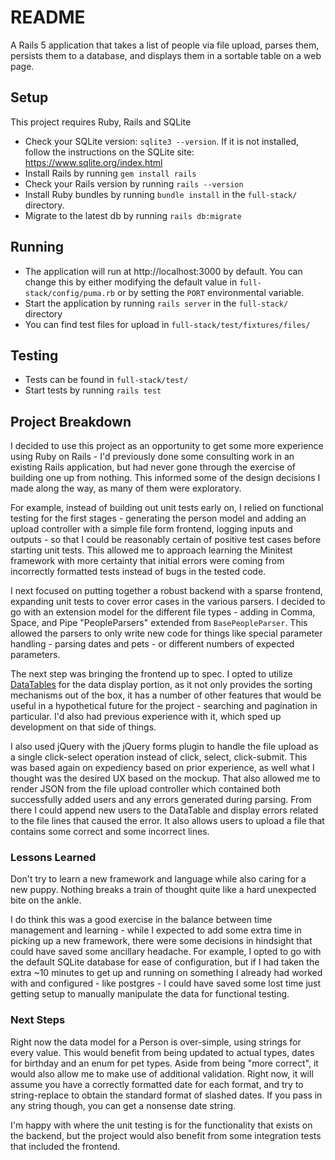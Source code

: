 
# README

A Rails 5 application that takes a list of people via file upload, parses them, persists them to a database, and displays them in a sortable table on a web page.

## Setup
This project requires Ruby, Rails and SQLite

 - Check your SQLite version: `sqlite3 --version`. If it is not installed, follow the instructions on the SQLite site: https://www.sqlite.org/index.html
 - Install Rails by running `gem install rails`
 - Check your Rails version by running `rails --version`
 - Install Ruby bundles by running `bundle install` in the `full-stack/` directory.
 - Migrate to the latest db by running `rails db:migrate`

## Running

 - The application will run at http://localhost:3000 by default. You can change this by either modifying the default value in `full-stack/config/puma.rb` or by setting the `PORT` environmental variable.
 - Start the application by running `rails server` in the `full-stack/` directory
 - You can find test files for upload in `full-stack/test/fixtures/files/`

## Testing
- Tests can be found in `full-stack/test/`
- Start tests by running `rails test`

## Project Breakdown
I decided to use this project as an opportunity to get some more experience using Ruby on Rails - I'd previously done some consulting work in an existing Rails application, but had never gone through the exercise of building one up from nothing. This informed some of the design decisions I made along the way, as many of them were exploratory.

For example, instead of building out unit tests early on, I relied on functional testing for the first stages - generating the person model and adding an upload controller with a simple file form frontend, logging inputs and outputs - so that I could be reasonably certain of positive test cases before starting unit tests. This allowed me to approach learning the Minitest framework with more certainty that initial errors were coming from incorrectly formatted tests instead of bugs in the tested code.

I next focused on putting together a robust backend with a sparse frontend, expanding unit tests to cover error cases in the various parsers. I decided to go with an extension model for the different file types - adding in  Comma, Space, and Pipe "PeopleParsers" extended from `BasePeopleParser`. This allowed the parsers to only write new code for things like special parameter handling - parsing dates and pets - or different numbers of expected parameters.

The next step was bringing the frontend up to spec. I opted to utilize [DataTables](https://datatables.net/) for the data display portion, as it not only provides the sorting mechanisms out of the box, it has a number of other features that would be useful in a hypothetical future for the project - searching and pagination in particular. I'd also had previous experience with it, which sped up development on that side of things.

I also used jQuery with the jQuery forms plugin to handle the file upload as a single click-select operation instead of click, select, click-submit. This was based again on expediency based on prior experience, as well what I thought was the desired UX based on the mockup. That also allowed me to render JSON from the file upload controller which contained both successfully added users and any errors generated during parsing. From there I could append new users to the DataTable and display errors related to the file lines that caused the error. It also allows users to upload a file that contains some correct and some incorrect lines.

### Lessons Learned
Don't try to learn a new framework and language while also caring for a new puppy. Nothing breaks a train of thought quite like a hard unexpected bite on the ankle.

I do think this was a good exercise in the balance between time management and learning - while I expected to add some extra time in picking up a new framework, there were some decisions in hindsight that could have saved some ancillary headache. For example, I opted to go with the default SQLite database for ease of configuration, but if I had taken the extra ~10 minutes to get up and running on something I already had worked with and configured - like postgres - I could have saved some lost time just getting setup to manually manipulate the data for functional testing.

### Next Steps
Right now the data model for a Person is over-simple, using strings for every value. This would benefit from being updated to actual types, dates for birthday and an enum for pet types. Aside from being "more correct", it would also allow me to make use of additional validation. Right now, it will assume you have a correctly formatted date for each format, and try to string-replace to obtain the standard format of slashed dates. If you pass in any string though, you can get a nonsense date string.

I'm happy with where the unit testing is for the functionality that exists on the backend, but the project would also benefit from some integration tests that included the frontend.